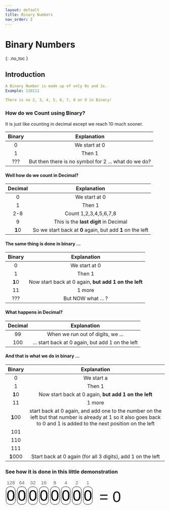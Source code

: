 ```yaml
---
layout: default
title: Binary Numbers
nav_order: 2
---
```


# Binary Numbers
{: .no_toc }



## Introduction

```yaml
A Binary Number is made up of only 0s and 1s.
Example: 110111

There is no 2, 3, 4, 5, 6, 7, 8 or 9 in Binary!
```

### How do we Count using Binary?
It is just like counting in decimal except we reach 10 much sooner.



| Binary       | Explanation       |
|:------------:|:-----------------:|
| 0            | We start at 0     |
| 1            | Then 1            |
| ???          | But then there is no symbol for 2 ... what do we do?  |


<h4>Well how do we count in Decimal?</h4>

| Decimal       | Explanation            |
|:-------------:|:----------------------:|
| 0            | We start at 0          |
| 1            | Then 1                 |
| 2-8          | Count 1,2,3,4,5,6,7,8  |
| 9            | This is the **last digit** in Decimal|
|**1**0        | So we start back at **0** again, but add **1** on the left|

<h4>The same thing is done in binary ...</h4>

| Binary       | Explanation            |
|:------------:|:----------------------:|
| 0            | We start at 0          |
| 1            | Then 1        |
| **1**0     | Now start back at 0 again, **but add 1 on the left**|
| 11         | 1 more           |
|???         | But NOW what ... ?|


<h4>What happens in Decimal?</h4>


| Decimal       | Explanation            |
|:-------------:|:----------------------:|
|	99	 |	When we run out of digits, we ...|
|	100	 |	... start back at 0 again, but add 1 on the left|

<h4>And that is what we do in binary ...</h4>


| Binary     | Explanation   |
|:----------:|:-------------:|
| 0          | We start a    |
| 1          | Then 1        |
| **1**0     | Now start back at 0 again, **but add 1 on the left**|
| 11         | 1 more        |
| **1**00    | start back at 0 again, and add one to the number on the left but that number is already at 1 so it also goes back to 0 and 1 is added to the next position on the left|
| 101        | |
| 110        | |
| 111        | |
| **1**000   |Start back at 0 again (for all 3 digits), add 1 on the left|




<h3>See how it is done in this little demonstration</h3>


<div id="binary">
<div class="column"><div class="column_heading">128</div><div id="7c" class="bit" onClick="toggle_bitc(7);">0</div></div>
<div class="column"><div class="column_heading">64</div><div id="6c" class="bit" onClick="toggle_bitc(6);">0</div></div>
<div class="column"><div class="column_heading">32</div><div id="5c" class="bit" onClick="toggle_bitc(5);">0</div></div>
<div class="column"><div class="column_heading">16</div><div id="4c" class="bit" onClick="toggle_bitc(4);">0</div></div>
<div class="column"><div class="column_heading">8</div><div id="3c" class="bit" onClick="toggle_bitc(3);">0</div></div>
<div class="column"><div class="column_heading">4</div><div id="2c" class="bit" onClick="toggle_bitc(2);">0</div></div>
<div class="column"><div class="column_heading">2</div><div id="1c" class="bit" onClick="toggle_bitc(1);">0</div></div>
<div class="column"><div class="column_heading">1</div><div id="0c" class="bit" onClick="toggle_bitc(0);">0</div></div>
<div id="decimal1">= 0</div>
</div><br style="clear:left">

<style>
#binary			{width: 100%;}
#decimal1		{font-family: Arial, Helvetica, sans-serif; float: left; font-size: 5vw; width: 21vw; margin: 2.7vw 0 0 2vw; float: left}
.column			{font-family: Arial, Helvetica, sans-serif; float: left; text-align: center; width: calc((100% - 23.5vw) / 8)}
.column_heading	{font-size: 1.6vw; color: #666666}
.bit			{font-size: 5vw; background-color: #FFFFFF; color:#000000; border-radius: 1.3vw; margin: 0.25vw; border: 1px solid black}
</style>
